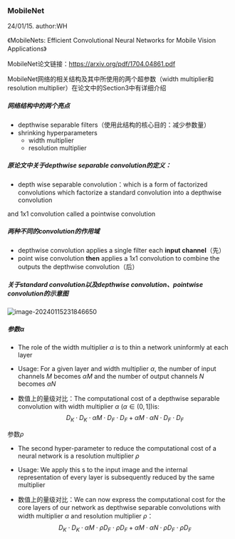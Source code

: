 ### MobileNet

24/01/15. author:WH

《MobileNets: Efficient Convolutional Neural Networks for Mobile Vision Applications》

MobileNet论文链接：https://arxiv.org/pdf/1704.04861.pdf

MobileNet网络的相关结构及其中所使用的两个超参数（width multiplier和resolution multiplier）在论文中的Section3中有详细介绍

##### 网络结构中的两个亮点

- depthwise separable filters（使用此结构的核心目的：减少参数量）
- shrinking hyperparameters
  - width multiplier
  - resolution multiplier

##### 原论文中关于depthwise separable convolution的定义：

- depth wise separable convolution：which is a form of factorized convolutions which factorize a standard convolution into a depthwise convolution

and 1x1 convolution called a pointwise convolution

##### 两种不同的convolution的作用域

- depthwise convolution applies a single filter each **input channel**（先）
- point wise convolution **then** applies a 1x1 convolution to combine the outputs the depthwise convolution（后）

##### 关于standard convolution以及depthwise convolution、pointwise convolution的示意图

![image-20240115231846650](https://gitee.com/Sirwenhao/typora-illustration/raw/master/image-20240115231846650.png)

##### 参数$\alpha$

- The role of the width multiplier $\alpha$ is to thin a network uninformly at each layer

- Usage: For a given layer and width multiplier $\alpha$, the number of input channels *M* becomes $\alpha M$ and the number of output channels *N* becomes $\alpha N$

- 数值上的量级对比：The computational cost of a depthwise separable convolution with width multiplier $\alpha$  ($\alpha \in (0, 1]$)is:
  $$
  D_ {K}\cdot  D_ {K} \cdot \alpha M \cdot D_ {F} \cdot D_ {F} + \alpha M \cdot \alpha N  \cdot D_ {F}  \cdot  D_ {F}
  $$

参数$\rho$

- The second hyper-parameter to reduce the computational cost of a neural network is a resolution multiplier $\rho$

- Usage: We apply this s to the input image and the internal representation of every layer is subsequently reduced by the same multiplier

- 数值上的量级对比：We can now express the computational cost for the core layers of our network as depthwise separable convolutions with width multiplier $\alpha$ and resolution multiplier $\rho$​：
  $$
    D_ {K}  \cdot  D_ {K}  \cdot \alpha  M  \cdot \rho D_ {F} \cdot \rho D_ {F} + \alpha M \cdot  \alpha  N  \cdot \rho D_ {F} \cdot \rho D_ {F}
  $$
  